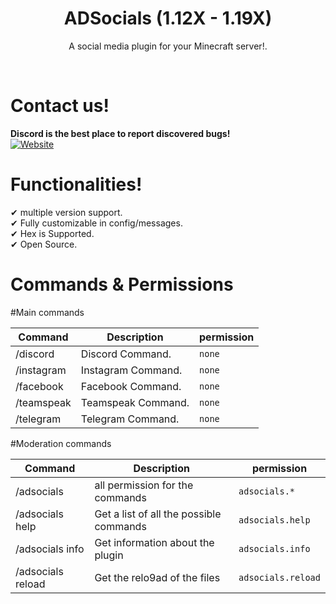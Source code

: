 <h1 align="center">ADSocials (1.12X - 1.19X)</h1>
<p align="center">A social media plugin for your Minecraft server!.</p>

<br />
<h1>Contact us!</h1>

**Discord is the best place to report discovered bugs!**<br>
<a href="https://discord.gg/bs5MneFZeq" taget="_blank"><img alt="Website" src="https://img.shields.io/badge/-Discord-blue"></a>

<h1>Functionalities!</h1>

✔ multiple version support.<br>
✔ Fully customizable in config/messages.<br>
✔ Hex is Supported.<br>
✔ Open Source.<br>

<h1>Commands & Permissions</h1>

#Main commands

| Command           | Description                                       | permission                                       |
|-------------------|---------------------------------------------------|--------------------------------------------------|
| /discord          | Discord Command.                                  | `none`                                           |
| /instagram        | Instagram Command.                                | `none`                                           |
| /facebook         | Facebook Command.                                 | `none`                                           |
| /teamspeak        | Teamspeak Command.                                | `none`                                           |
| /telegram         | Telegram Command.                                 | `none`                                           |

#Moderation commands

| Command           | Description                                       | permission                                       |
|-------------------|---------------------------------------------------|--------------------------------------------------|
| /adsocials        | all permission for the commands                   | `adsocials.*`                                    |
| /adsocials help   | Get a list of all the possible commands           | `adsocials.help`                                 |
| /adsocials info   | Get information about the plugin                  | `adsocials.info`                                 |
| /adsocials reload | Get the relo9ad of the files                      | `adsocials.reload`                               |
